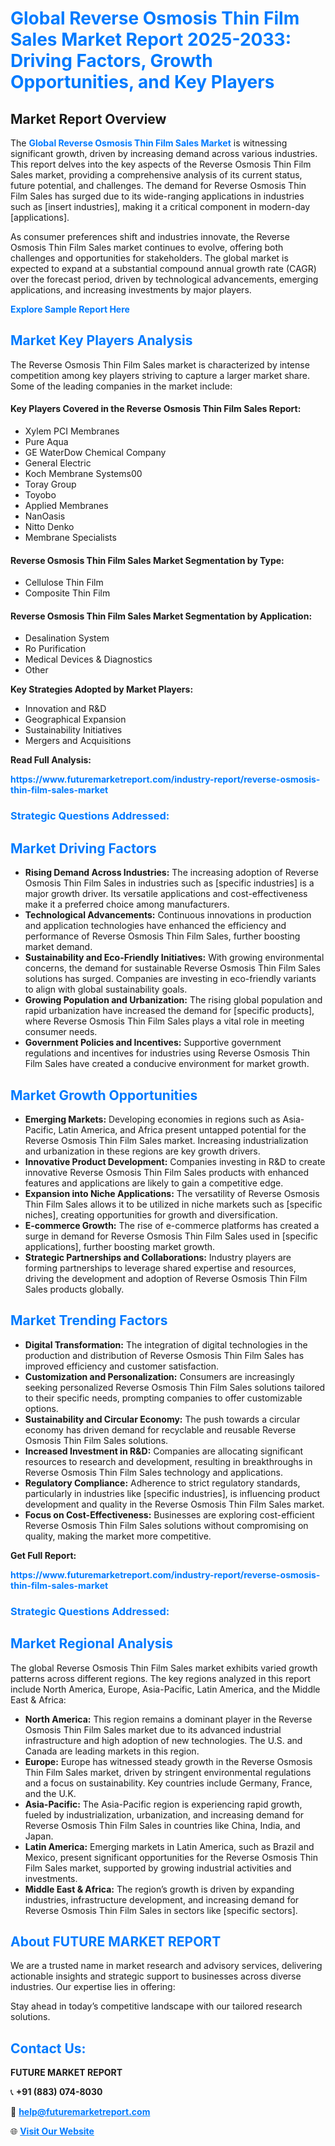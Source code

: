 <h1 style="color: #007BFF;">Global Reverse Osmosis Thin Film Sales Market Report 2025-2033: Driving Factors, Growth Opportunities, and Key Players</h1>

<section id="overview">
<h2>Market Report Overview</h2>
<p>The <a href="https://www.futuremarketreport.com/industry-report/reverse-osmosis-thin-film-sales-market" style="color: #007BFF; text-decoration: none;"><strong>Global Reverse Osmosis Thin Film Sales Market</strong></a> is witnessing significant growth, driven by increasing demand across various industries. This report delves into the key aspects of the Reverse Osmosis Thin Film Sales market, providing a comprehensive analysis of its current status, future potential, and challenges. The demand for Reverse Osmosis Thin Film Sales has surged due to its wide-ranging applications in industries such as [insert industries], making it a critical component in modern-day [applications].</p>
<p>As consumer preferences shift and industries innovate, the Reverse Osmosis Thin Film Sales market continues to evolve, offering both challenges and opportunities for stakeholders. The global market is expected to expand at a substantial compound annual growth rate (CAGR) over the forecast period, driven by technological advancements, emerging applications, and increasing investments by major players.</p>
</section>

<section id="overview">
<p><a href="https://www.futuremarketreport.com/request-sample/reportId=109482" style="color: #007BFF; text-decoration: none;"><strong>Explore Sample Report Here</strong></a></p>
</section>

<section id="key-players">
<h2 style="color: #007BFF;">Market Key Players Analysis</h2>
<p>The Reverse Osmosis Thin Film Sales market is characterized by intense competition among key players striving to capture a larger market share. Some of the leading companies in the market include:</p>
<h4>Key Players Covered in the Reverse Osmosis Thin Film Sales Report:</h4>
<ul><li>Xylem PCI Membranes</li><li>Pure Aqua</li><li>GE WaterDow Chemical Company</li><li>General Electric</li><li>Koch Membrane Systems00</li><li>Toray Group</li><li>Toyobo</li><li>Applied Membranes</li><li>NanOasis</li><li>Nitto Denko</li><li>Membrane Specialists</li></ul>
<h4>Reverse Osmosis Thin Film Sales Market Segmentation by Type:</h4>
<ul><li>Cellulose Thin Film</li><li>Composite Thin Film</li></ul>

<h4>Reverse Osmosis Thin Film Sales Market Segmentation by Application:</h4>
<ul><li>Desalination System</li><li>Ro Purification</li><li>Medical Devices &amp; Diagnostics</li><li>Other</li></ul>
<p><strong>Key Strategies Adopted by Market Players:</strong></p>
<ul>
<li>Innovation and R&D</li>
<li>Geographical Expansion</li>
<li>Sustainability Initiatives</li>
<li>Mergers and Acquisitions</li>
</ul>
</section>

<section>
<p><strong>Read Full Analysis: </strong></p><a href="https://www.futuremarketreport.com/industry-report/reverse-osmosis-thin-film-sales-market" style="color: #007BFF; text-decoration: none;"><strong>https://www.futuremarketreport.com/industry-report/reverse-osmosis-thin-film-sales-market</strong></a>
<h3 style="color: #007BFF;">Strategic Questions Addressed:</h3>
</section>

<section id="driving-factors">
<h2 style="color: #007BFF;">Market Driving Factors</h2>
<ul>
<li><strong>Rising Demand Across Industries:</strong> The increasing adoption of Reverse Osmosis Thin Film Sales in industries such as [specific industries] is a major growth driver. Its versatile applications and cost-effectiveness make it a preferred choice among manufacturers.</li>
<li><strong>Technological Advancements:</strong> Continuous innovations in production and application technologies have enhanced the efficiency and performance of Reverse Osmosis Thin Film Sales, further boosting market demand.</li>
<li><strong>Sustainability and Eco-Friendly Initiatives:</strong> With growing environmental concerns, the demand for sustainable Reverse Osmosis Thin Film Sales solutions has surged. Companies are investing in eco-friendly variants to align with global sustainability goals.</li>
<li><strong>Growing Population and Urbanization:</strong> The rising global population and rapid urbanization have increased the demand for [specific products], where Reverse Osmosis Thin Film Sales plays a vital role in meeting consumer needs.</li>
<li><strong>Government Policies and Incentives:</strong> Supportive government regulations and incentives for industries using Reverse Osmosis Thin Film Sales have created a conducive environment for market growth.</li>
</ul>
</section>

<section id="growth-opportunities">
<h2 style="color: #007BFF;">Market Growth Opportunities</h2>
<ul>
<li><strong>Emerging Markets:</strong> Developing economies in regions such as Asia-Pacific, Latin America, and Africa present untapped potential for the Reverse Osmosis Thin Film Sales market. Increasing industrialization and urbanization in these regions are key growth drivers.</li>
<li><strong>Innovative Product Development:</strong> Companies investing in R&D to create innovative Reverse Osmosis Thin Film Sales products with enhanced features and applications are likely to gain a competitive edge.</li>
<li><strong>Expansion into Niche Applications:</strong> The versatility of Reverse Osmosis Thin Film Sales allows it to be utilized in niche markets such as [specific niches], creating opportunities for growth and diversification.</li>
<li><strong>E-commerce Growth:</strong> The rise of e-commerce platforms has created a surge in demand for Reverse Osmosis Thin Film Sales used in [specific applications], further boosting market growth.</li>
<li><strong>Strategic Partnerships and Collaborations:</strong> Industry players are forming partnerships to leverage shared expertise and resources, driving the development and adoption of Reverse Osmosis Thin Film Sales products globally.</li>
</ul>
</section>

<section id="trending-factors">
<h2 style="color: #007BFF;">Market Trending Factors</h2>
<ul>
<li><strong>Digital Transformation:</strong> The integration of digital technologies in the production and distribution of Reverse Osmosis Thin Film Sales has improved efficiency and customer satisfaction.</li>
<li><strong>Customization and Personalization:</strong> Consumers are increasingly seeking personalized Reverse Osmosis Thin Film Sales solutions tailored to their specific needs, prompting companies to offer customizable options.</li>
<li><strong>Sustainability and Circular Economy:</strong> The push towards a circular economy has driven demand for recyclable and reusable Reverse Osmosis Thin Film Sales solutions.</li>
<li><strong>Increased Investment in R&D:</strong> Companies are allocating significant resources to research and development, resulting in breakthroughs in Reverse Osmosis Thin Film Sales technology and applications.</li>
<li><strong>Regulatory Compliance:</strong> Adherence to strict regulatory standards, particularly in industries like [specific industries], is influencing product development and quality in the Reverse Osmosis Thin Film Sales market.</li>
<li><strong>Focus on Cost-Effectiveness:</strong> Businesses are exploring cost-efficient Reverse Osmosis Thin Film Sales solutions without compromising on quality, making the market more competitive.</li>
</ul>
</section>

<section>
<p><strong>Get Full Report: </strong></p><a href="https://www.futuremarketreport.com/industry-report/reverse-osmosis-thin-film-sales-market" style="color: #007BFF; text-decoration: none;"><strong>https://www.futuremarketreport.com/industry-report/reverse-osmosis-thin-film-sales-market</strong></a>
<h3 style="color: #007BFF;">Strategic Questions Addressed:</h3>
</section>


<section id="regional-analysis">
<h2 style="color: #007BFF;">Market Regional Analysis</h2>
<p>The global Reverse Osmosis Thin Film Sales market exhibits varied growth patterns across different regions. The key regions analyzed in this report include North America, Europe, Asia-Pacific, Latin America, and the Middle East & Africa:</p>
<ul>
<li><strong>North America:</strong> This region remains a dominant player in the Reverse Osmosis Thin Film Sales market due to its advanced industrial infrastructure and high adoption of new technologies. The U.S. and Canada are leading markets in this region.</li>
<li><strong>Europe:</strong> Europe has witnessed steady growth in the Reverse Osmosis Thin Film Sales market, driven by stringent environmental regulations and a focus on sustainability. Key countries include Germany, France, and the U.K.</li>
<li><strong>Asia-Pacific:</strong> The Asia-Pacific region is experiencing rapid growth, fueled by industrialization, urbanization, and increasing demand for Reverse Osmosis Thin Film Sales in countries like China, India, and Japan.</li>
<li><strong>Latin America:</strong> Emerging markets in Latin America, such as Brazil and Mexico, present significant opportunities for the Reverse Osmosis Thin Film Sales market, supported by growing industrial activities and investments.</li>
<li><strong>Middle East & Africa:</strong> The region’s growth is driven by expanding industries, infrastructure development, and increasing demand for Reverse Osmosis Thin Film Sales in sectors like [specific sectors].</li>
</ul>
</section>

<footer>
<h2 style="color: #007BFF;">About FUTURE MARKET REPORT</h2>
<p>We are a trusted name in market research and advisory services, delivering actionable insights and strategic support to businesses across diverse industries. Our expertise lies in offering:</p>

<p>Stay ahead in today’s competitive landscape with our tailored research solutions.</p>

<h2 style="color: #007BFF;">Contact Us:</h2>
<p><strong>FUTURE MARKET REPORT</strong></p>
<p>📞 <strong>+91 (883) 074-8030</strong></p>
<p>📧 <strong><a href="mailto:help@futuremarketreport.com" style="color: #007BFF;">help@futuremarketreport.com</a></strong></p>
<p>🌐 <strong><a href="https://www.futuremarketreport.com/" style="color: #007BFF;">Visit Our Website</a></strong></p>
</footer>